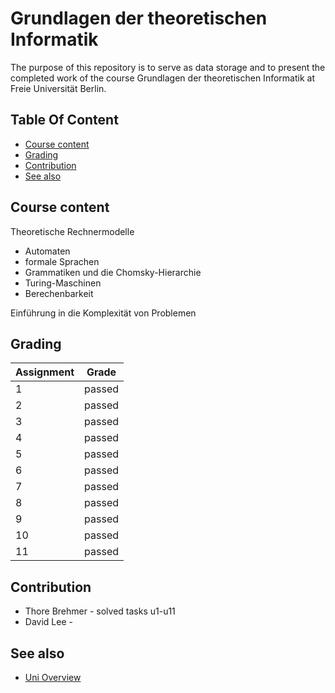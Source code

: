 # Grundlagen der theoretischen Informatik

The purpose of this repository is to serve as data storage and to present the completed work of the course Grundlagen der theoretischen Informatik at Freie Universität Berlin.

## Table Of Content

- [Course content](#course-content)
- [Grading](#grading)
- [Contribution](#contribution)
- [See also](#see-also)


## Course content

Theoretische Rechnermodelle
- Automaten
- formale Sprachen
- Grammatiken und die Chomsky-Hierarchie
- Turing-Maschinen
- Berechenbarkeit

Einführung in die Komplexität von Problemen


## Grading

| Assignment  | Grade |
| ------------- | ------------- |
| 1  | passed  |
| 2  | passed  |
| 3  | passed  |
| 4  | passed  |
| 5  | passed  |
| 6  | passed  |
| 7  | passed  |
| 8  | passed  |
| 9  | passed  |
| 10  | passed  |
| 11  | passed  |



## Contribution

* Thore Brehmer - solved tasks u1-u11
* David Lee - 
  
## See also
* [Uni Overview](https://github.com/thob97/uni_overview.git)
